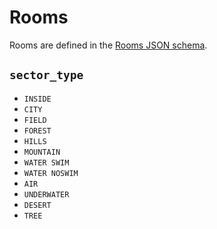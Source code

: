 # Rooms

Rooms are defined in the [Rooms JSON schema](rooms.json).

## `sector_type`

- `INSIDE`
- `CITY`
- `FIELD`
- `FOREST`
- `HILLS`
- `MOUNTAIN`
- `WATER SWIM`
- `WATER NOSWIM`
- `AIR`
- `UNDERWATER`
- `DESERT`
- `TREE`
